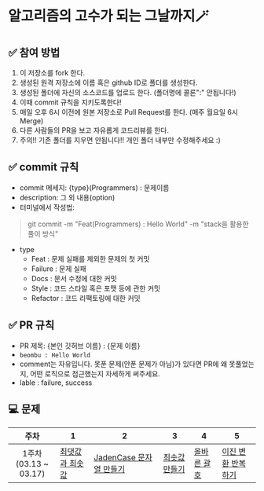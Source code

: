 # 알고리즘의 고수가 되는 그날까지🪄

## ✅ 참여 방법

1. 이 저장소를 fork 한다.
2. 생성된 원격 저장소에 이름 혹은 github ID로 폴더를 생성한다.
3. 생성된 폴더에 자신의 소스코드를 업로드 한다. (폴더명에 콜론":" 안됩니다!)
4. 이때 commit 규칙을 지키도록한다!
5. 매일 오후 6시 이전에 원본 저장소로 Pull Request를 한다. (매주 월요일 6시 Merge)
6. 다른 사람들의 PR을 보고 자유롭게 코드리뷰를 한다.
7. 주의!! 기존 폴더를 지우면 안됩니다!! 개인 폴더 내부만 수정해주세요 :)


## ✅ commit 규칙

- commit 메세지: {type}(Programmers) : 문제이름
- description: 그 외 내용(option)
- 터미널에서 작성법:

> git commit -m "Feat(Programmers) : Hello World" -m "stack을 활용한 풀이 방식"

- type
  - Feat : 문제 실패를 제외한 문제의 첫 커밋
  - Failure : 문제 실패
  - Docs : 문서 수정에 대한 커밋
  - Style : 코드 스타일 혹은 포맷 등에 관한 커밋
  - Refactor : 코드 리팩토링에 대한 커밋
  
  
## ✅ PR 규칙
- PR 제목: {본인 깃허브 이름} : {문제 이름}
- `beombu : Hello World`
- comment는 자유입니다. 못푼 문제(안푼 문제가 아님)가 있다면 PR에 왜 못풀었는지, 어떤 로직으로 접근했는지 자세하게 써주세요.
- lable : failure, success



## 💻 문제
| 주차 | 1 | 2 | 3 | 4 | 5 |
|:---:|---|---|---|---|---|
| 1주차</br>(03.13 ~ 03.17) | [최댓값과 최솟값](https://school.programmers.co.kr/learn/courses/30/lessons/12939) | [JadenCase 문자열 만들기](https://school.programmers.co.kr/learn/courses/30/lessons/12951) | [최솟값 만들기](https://school.programmers.co.kr/learn/courses/30/lessons/12941) | [올바른 괄호](https://school.programmers.co.kr/learn/courses/30/lessons/12909) | [이진 변환 반복하기](https://school.programmers.co.kr/learn/courses/30/lessons/70129) |
